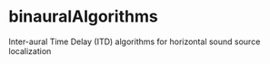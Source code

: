 binauralAlgorithms
==================

Inter-aural Time Delay (ITD) algorithms for horizontal sound source localization